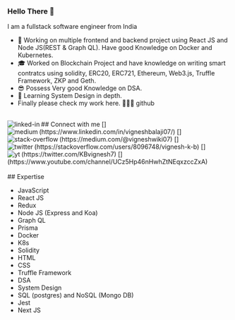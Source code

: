 ### Hello There 👋
I am a fullstack software engineer from India
- 🔭 Working on multiple frontend and backend project using React JS and Node JS(REST & Graph QL). Have good Knowledge on Docker and Kubernetes.
- 🎓 Worked on Blockchain Project and have knowledge on writing smart contratcs using solidity, ERC20, ERC721, Ethereum, Web3.js, Truffle Framework, ZKP and Geth.
- 😎 Possess Very good Knowledge on DSA.
- 🌱 Learning System Design in depth.
- Finally please check my work here. 👨🏻‍💻 github
<br>
## Connect with me
[<img align="left" alt="linked-in" src="https://img.shields.io/badge/linkedin-%230077B5.svg?&style=for-the-badge&logo=linkedin&logoColor=white" />](https://www.linkedin.com/in/vigneshbalaji07/)
[<img align="left" alt="medium" src="https://img.shields.io/badge/medium-%2312100E.svg?&style=for-the-badge&logo=medium&logoColor=white" />](https://medium.com/@vigneshwiki07)
[<img align="left" alt="stack-overflow" src="https://img.shields.io/badge/stack%20overflow-FE7A16?logo=stack-overflow&logoColor=white&style=for-the-badge" />](https://stackoverflow.com/users/8096748/vignesh-k-b)
[<img align="left" alt="twitter" src="https://img.shields.io/badge/twitter-%231DA1F2.svg?&style=for-the-badge&logo=twitter&logoColor=white" />](https://twitter.com/KBvignesh7)
[<img align="left" alt="yt" src="https://img.shields.io/youtube/channel/subscribers/UCz5Hp46nHwhZtNEqxzccZxA?label=DigitalTech%20By%20Vignesh%20Balaji&style=social"/>](https://www.youtube.com/channel/UCz5Hp46nHwhZtNEqxzccZxA)
<br>
<br>
## Expertise

- JavaScript
- React JS
- Redux 
- Node JS (Express and Koa)
- Graph QL
- Prisma
- Docker
- K8s
- Solidity
- HTML
- CSS
- Truffle Framework
- DSA
- System Design
- SQL (postgres) and NoSQL (Mongo DB)
- Jest 
- Next JS

<br>
<br>
